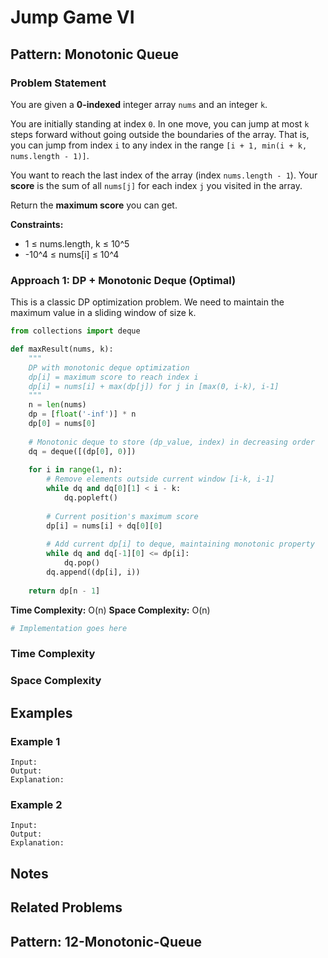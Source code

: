# Jump Game VI

## Pattern: Monotonic Queue

### Problem Statement
You are given a **0-indexed** integer array `nums` and an integer `k`.

You are initially standing at index `0`. In one move, you can jump at most `k` steps forward without going outside the boundaries of the array. That is, you can jump from index `i` to any index in the range `[i + 1, min(i + k, nums.length - 1)]`.

You want to reach the last index of the array (index `nums.length - 1`). Your **score** is the sum of all `nums[j]` for each index `j` you visited in the array.

Return the **maximum score** you can get.

**Constraints:**
- 1 ≤ nums.length, k ≤ 10^5
- -10^4 ≤ nums[i] ≤ 10^4

### Approach 1: DP + Monotonic Deque (Optimal)

This is a classic DP optimization problem. We need to maintain the maximum value in a sliding window of size k.

```python
from collections import deque

def maxResult(nums, k):
    """
    DP with monotonic deque optimization
    dp[i] = maximum score to reach index i
    dp[i] = nums[i] + max(dp[j]) for j in [max(0, i-k), i-1]
    """
    n = len(nums)
    dp = [float('-inf')] * n
    dp[0] = nums[0]
    
    # Monotonic deque to store (dp_value, index) in decreasing order
    dq = deque([(dp[0], 0)])
    
    for i in range(1, n):
        # Remove elements outside current window [i-k, i-1]
        while dq and dq[0][1] < i - k:
            dq.popleft()
        
        # Current position's maximum score
        dp[i] = nums[i] + dq[0][0]
        
        # Add current dp[i] to deque, maintaining monotonic property
        while dq and dq[-1][0] <= dp[i]:
            dq.pop()
        dq.append((dp[i], i))
    
    return dp[n - 1]
```

**Time Complexity:** O(n)
**Space Complexity:** O(n)
```python
# Implementation goes here
```

### Time Complexity
<!-- Add time complexity analysis -->

### Space Complexity
<!-- Add space complexity analysis -->

## Examples

### Example 1
```
Input: 
Output: 
Explanation: 
```

### Example 2
```
Input: 
Output: 
Explanation: 
```

## Notes
<!-- Add any additional notes, edge cases, or variations -->

## Related Problems
<!-- List related problems -->

## Pattern: 12-Monotonic-Queue
<!-- Explain how this problem fits the pattern -->
